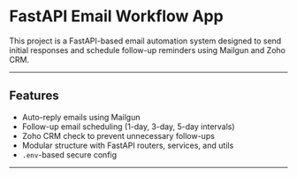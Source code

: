# FastAPI Email Workflow App

This project is a FastAPI-based email automation system designed to send initial responses and schedule follow-up reminders using Mailgun and Zoho CRM.

---

## Features

- Auto-reply emails using Mailgun
- Follow-up email scheduling (1-day, 3-day, 5-day intervals)
- Zoho CRM check to prevent unnecessary follow-ups
- Modular structure with FastAPI routers, services, and utils
- `.env`-based secure config

---
